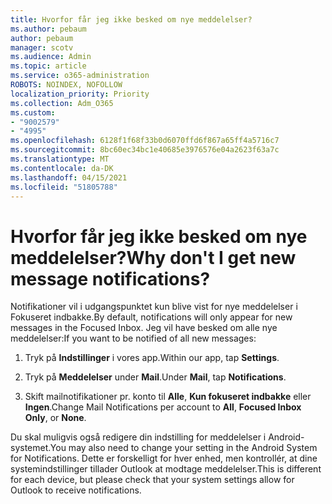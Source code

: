 ```yaml
---
title: Hvorfor får jeg ikke besked om nye meddelelser?
ms.author: pebaum
author: pebaum
manager: scotv
ms.audience: Admin
ms.topic: article
ms.service: o365-administration
ROBOTS: NOINDEX, NOFOLLOW
localization_priority: Priority
ms.collection: Adm_O365
ms.custom:
- "9002579"
- "4995"
ms.openlocfilehash: 6128f1f68f33b0d6070ffd6f867a65ff4a5716c7
ms.sourcegitcommit: 8bc60ec34bc1e40685e3976576e04a2623f63a7c
ms.translationtype: MT
ms.contentlocale: da-DK
ms.lasthandoff: 04/15/2021
ms.locfileid: "51805788"
---
```

# <a name="why-dont-i-get-new-message-notifications"></a><span data-ttu-id="a7d9e-102">Hvorfor får jeg ikke besked om nye meddelelser?</span><span class="sxs-lookup"><span data-stu-id="a7d9e-102">Why don't I get new message notifications?</span></span>

<span data-ttu-id="a7d9e-103">Notifikationer vil i udgangspunktet kun blive vist for nye meddelelser i Fokuseret indbakke.</span><span class="sxs-lookup"><span data-stu-id="a7d9e-103">By default, notifications will only appear for new messages in the Focused Inbox.</span></span> <span data-ttu-id="a7d9e-104">Jeg vil have besked om alle nye meddelelser:</span><span class="sxs-lookup"><span data-stu-id="a7d9e-104">If you want to be notified of all new messages:</span></span>

1. <span data-ttu-id="a7d9e-105">Tryk på **Indstillinger** i vores app.</span><span class="sxs-lookup"><span data-stu-id="a7d9e-105">Within our app, tap **Settings**.</span></span>

2. <span data-ttu-id="a7d9e-106">Tryk på **Meddelelser** under **Mail**.</span><span class="sxs-lookup"><span data-stu-id="a7d9e-106">Under **Mail**, tap **Notifications**.</span></span>

3. <span data-ttu-id="a7d9e-107">Skift mailnotifikationer pr. konto til **Alle**, **Kun fokuseret indbakke** eller **Ingen**.</span><span class="sxs-lookup"><span data-stu-id="a7d9e-107">Change Mail Notifications per account to **All**, **Focused Inbox Only**, or **None**.</span></span>

<span data-ttu-id="a7d9e-108">Du skal muligvis også redigere din indstilling for meddelelser i Android-systemet.</span><span class="sxs-lookup"><span data-stu-id="a7d9e-108">You may also need to change your setting in the Android System for Notifications.</span></span> <span data-ttu-id="a7d9e-109">Dette er forskelligt for hver enhed, men kontrollér, at dine systemindstillinger tillader Outlook at modtage meddelelser.</span><span class="sxs-lookup"><span data-stu-id="a7d9e-109">This is different for each device, but please check that your system settings allow for Outlook to receive notifications.</span></span>
